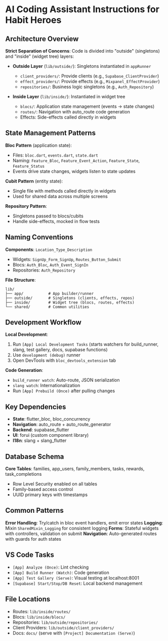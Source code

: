 # AI Coding Assistant Instructions for Habit Heroes

## Architecture Overview

**Strict Separation of Concerns**: Code is divided into "outside" (singletons) and "inside" (widget tree) layers:

- **Outside Layer** (`lib/outside/`): Singletons instantiated in `appRunner`

  - `client_providers/`: Provide clients (e.g., `Supabase_ClientProvider`)
  - `effect_providers/`: Provide effects (e.g., `Mixpanel_EffectProvider`)
  - `repositories/`: Business logic singletons (e.g., `Auth_Repository`)
- **Inside Layer** (`lib/inside/`): Instantiated in widget tree

  - `blocs/`: Application state management (events → state changes)
  - `routes/`: Navigation with auto_route code generation
  - Effects: Side-effects called directly in widgets

## State Management Patterns

**Bloc Pattern** (application state):

- Files: `bloc.dart`, `events.dart`, `state.dart`
- Naming: `Feature_Bloc`, `Feature_Event_Action`, `Feature_State`, `Feature_Status`
- Events drive state changes, widgets listen to state updates

**Cubit Pattern** (entity state):

- Single file with methods called directly in widgets
- Used for shared data across multiple screens

**Repository Pattern**:

- Singletons passed to blocs/cubits
- Handle side-effects, mocked in flow tests

## Naming Conventions

**Components**: `Location_Type_Description`

- Widgets: `SignUp_Form_SignUp`, `Routes_Button_Submit`
- Blocs: `Auth_Bloc`, `Auth_Event_SignIn`
- Repositories: `Auth_Repository`

**File Structure**:

```
lib/
├── app/           # App builder/runner
├── outside/       # Singletons (clients, effects, repos)
├── inside/        # Widget tree (blocs, routes, effects)
└── shared/        # Common utilities
```

## Development Workflow

**Local Development**:

1. Run `[App] Local Development Tasks` (starts watchers for build_runner, slang, test gallery, docs, supabase functions)
2. Use `development (debug)` runner
3. Open DevTools with `bloc_devtools_extension` tab

**Code Generation**:

- `build_runner watch`: Auto-route, JSON serialization
- `slang watch`: Internationalization
- Run `[App] Prebuild (Once)` after pulling changes

## Key Dependencies

- **State**: flutter_bloc, bloc_concurrency
- **Navigation**: auto_route + auto_route_generator
- **Backend**: supabase_flutter
- **UI**: forui (custom component library)
- **I18n**: slang + slang_flutter

## Database Schema

**Core Tables**: families, app_users, family_members, tasks, rewards, task_completions

- Row Level Security enabled on all tables
- Family-based access control
- UUID primary keys with timestamps

## Common Patterns

**Error Handling**: Try/catch in bloc event handlers, emit error states
**Logging**: Mixin `SharedMixin_Logging` for consistent logging
**Forms**: Stateful widgets with controllers, validation on submit
**Navigation**: Auto-generated routes with guards for auth states

## VS Code Tasks

- `[App] Analyze (Once)`: Lint checking
- `[App] Build Runner (Watch)`: Code generation
- `[App] Test Gallery (Serve)`: Visual testing at localhost:8001
- `[Supabase] Start/Stop/DB Reset`: Local backend management

## File Locations

- Routes: `lib/inside/routes/`
- Blocs: `lib/inside/blocs/`
- Repositories: `lib/outside/repositories/`
- Client Providers: `lib/outside/client_providers/`
- Docs: `docs/` (serve with `[Project] Documentation (Serve)`)

